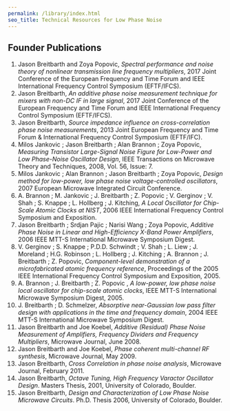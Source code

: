```yaml
---
permalink: /library/index.html
seo_title: Technical Resources for Low Phase Noise
---
```


## Founder Publications

1. Jason Breitbarth and Zoya Popovic, _Spectral performance and noise theory of nonlinear transmission line frequency multipliers_, 2017 Joint Conference of the European Frequency and Time Forum and IEEE International Frequency Control Symposium (EFTF/IFCS).
2. Jason Breitbarth, _An additive phase noise measurement technique for mixers with non-DC IF in large signal_, 2017 Joint Conference of the European Frequency and Time Forum and IEEE International Frequency Control Symposium (EFTF/IFCS).
3. Jason Breitbarth, _Source impedance influence on cross-correlation phase noise measurements_, 2013 Joint European Frequency and Time Forum & International Frequency Control Symposium (EFTF/IFC).
4. Milos Jankovic ; Jason Breitbarth ; Alan Brannon ; Zoya Popovic, _Measuring Transistor Large-Signal Noise Figure for Low-Power and Low Phase-Noise Oscillator Design_, IEEE Transactions on Microwave Theory and Techniques, 2008, Vol. 56, Issue: 7.
5. Milos Jankovic ; Alan Brannon ; Jason Breitbarth ; Zoya Popovic, _Design method for low-power, low phase noise voltage-controlled oscillators_, 2007 European Microwave Integrated Circuit Conference.
6. A. Brannon ; M. Jankovic ; J. Breitbarth ; Z. Popovic ; V. Gerginov ; V. Shah ; S. Knappe ; L. Hollberg ; J. Kitching, _A Local Oscillator for Chip-Scale Atomic Clocks at NIST_, 2006 IEEE International Frequency Control Symposium and Exposition.
7. Jason Breitbarth ; Srdjan Pajic ; Narisi Wang ; Zoya Popovic, _Additive Phase Noise in Linear and High-Efficiency X-Band Power Amplifiers_, 2006 IEEE MTT-S International Microwave Symposium Digest.
8. V. Gerginov ; S. Knappe ; P.D.D. Schwindt ; V. Shah ; L. Liew ; J. Moreland ; H.G. Robinson ; L. Hollberg ; J. Kitching ; A. Brannon ; J. Breitbarth ; Z. Popovic, _Component-level demonstration of a microfabricated atomic frequency reference_, Proceedings of the 2005 IEEE International Frequency Control Symposium and Exposition, 2005.
9. A. Brannon ; J. Breitbarth ; Z. Popovic , _A low-power, low phase noise local oscillator for chip-scale atomic clocks_, IEEE MTT-S International Microwave Symposium Digest, 2005.
10. J. Breitbarth ; D. Schmelzer, _Absorptive near-Gaussian low pass filter design with applications in the time and frequency domain_, 2004 IEEE MTT-S International Microwave Symposium Digest.
11. Jason Breitbarth and Joe Koebel, _Additive (Residual) Phase Noise Measurement of Amplifiers, Frequency Dividers and Frequency Multipliers_, Microwave Journal, June 2008.
12. Jason Breitbarth and Joe Koebel, _Phase coherent multi-channel RF synthesis_, Microwave Journal, May 2009.
13. Jason Breitbarth, _Cross Correlation in phase noise analysis_, Microwave Journal, February 2011.
14. Jason Breitbarth, _Octave Tuning, High Frequency Varactor Oscillator Design_. Masters Thesis, 2001, University of Colorado, Boulder.
15. Jason Breitbarth, _Design and Characterization of Low Phase Noise Microwave Circuits_. Ph.D. Thesis 2006, University of Colorado, Boulder.
